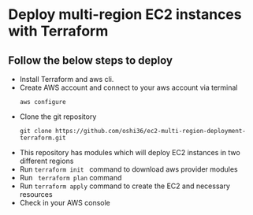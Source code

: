# Deploy multi-region EC2 instances with Terraform

## Follow the below steps to deploy
- Install Terraform and aws cli.
- Create AWS account and connect to your aws account via terminal
  ```
  aws configure
  ```
- Clone the git repository
  ```
  git clone https://github.com/oshi36/ec2-multi-region-deployment-terraform.git
  ```
- This repository has modules which will deploy EC2 instances in two different regions
- Run `terraform init ` command to download aws provider modules
- Run ` terraform plan` command
- Run `terraform apply` command to create the EC2 and necessary resources
- Check in your AWS console  
